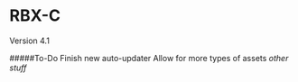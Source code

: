 # RBX-C
Version 4.1

#####To-Do
Finish new auto-updater
Allow for more types of assets
*other stuff*